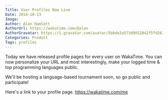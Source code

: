```yaml
---
Title: User Profiles Now Live
Date: 2014-10-13
Image: 
Author: Alan Hamlett
AuthorUrl: https://wakatime.com/@alan
AuthorGravatar: https://1.gravatar.com/avatar/5bbde3a573d9012842f5fd261caa0bfe
Categories: Product
Tags: profiles
---
```


Today we have released profile pages for every user on WakaTime. You can now personalize your URL and most interestingly, make your logged time &amp; top programming languages public.

We'll be hosting a language-based tournament soon, so go public and participate!

Here's a link to your profile page. <a href="https://wakatime.com/me">https://wakatime.com/me</a>
